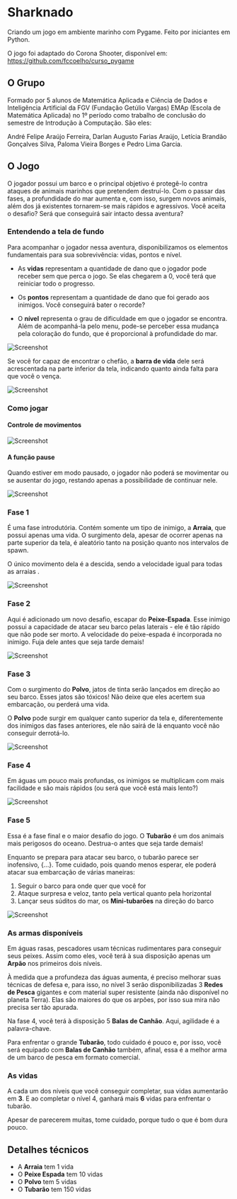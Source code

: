 # Sharknado
Criando um jogo em ambiente marinho com Pygame. Feito por iniciantes em Python.
 
O jogo foi adaptado do Corona Shooter, disponível em: https://github.com/fccoelho/curso_pygame
 
 
## O Grupo
Formado por 5 alunos de Matemática Aplicada e Ciência de Dados e Inteligência Artificial da FGV (Fundação Getúlio Vargas) EMAp (Escola de Matemática Aplicada) no 1º período como trabalho de conclusão do semestre de Introdução à Computação. São eles:
 
André Felipe Araújo Ferreira, Darlan Augusto Farias Araújo, Letícia Brandão Gonçalves Silva, Paloma Vieira Borges e Pedro Lima Garcia.
 
 
## O Jogo
 
O jogador possui um barco e o principal objetivo é protegê-lo contra ataques de animais marinhos que pretendem destruí-lo. Com o passar das fases, a profundidade do mar aumenta e, com isso, surgem novos animais, além dos já existentes tornarem-se mais rápidos e agressivos. Você aceita o desafio? Será que conseguirá sair intacto dessa aventura?
 
### Entendendo a tela de fundo
 
Para acompanhar o jogador nessa aventura, disponibilizamos os elementos fundamentais para sua sobrevivência: vidas, pontos e nível.
 
* As **vidas** representam a quantidade de dano que o jogador pode receber sem que perca o jogo. Se elas chegarem a 0, você terá que reiniciar todo o progresso.
 
* Os **pontos** representam a quantidade de dano que foi gerado aos inimigos. Você conseguirá bater o recorde?
 
* O **nível** representa o grau de dificuldade em que o jogador se encontra. Além de acompanhá-la pelo menu, pode-se perceber essa mudança pela coloração do fundo, que é proporcional à profundidade do mar.
 
![Screenshot](https://github.com/leticia-brand/curso_pygame/blob/main/sharknado/imagens/vpn.png)
 
Se você for capaz de encontrar o chefão, a **barra de vida** dele será acrescentada na parte inferior da tela, indicando quanto ainda falta para que você o vença.
 
![Screenshot](https://github.com/leticia-brand/curso_pygame/blob/main/sharknado/imagens/barra_vida.png)
 
### Como jogar
#### Controle de movimentos

![Screenshot](https://github.com/leticia-brand/curso_pygame/blob/main/sharknado/imagens/menu.png)
 
#### A função pause
 
Quando estiver em modo pausado, o jogador não poderá se movimentar ou se ausentar do jogo, restando apenas a possibilidade de continuar nele.
 
![Screenshot](https://github.com/leticia-brand/curso_pygame/blob/main/sharknado/imagens/pause.png)

### Fase 1
 
É uma fase introdutória. Contém somente um tipo de inimigo, a **Arraia**, que possui apenas uma vida. O surgimento dela, apesar de ocorrer apenas na parte superior da tela, é aleatório tanto na posição quanto nos intervalos de spawn.
 
O único movimento dela é a descida, sendo a velocidade igual para todas as arraias .
 
![Screenshot](https://github.com/leticia-brand/curso_pygame/blob/main/sharknado/imagens/fase1.png)
 
### Fase 2
 
Aqui é adicionado um novo desafio, escapar do **Peixe-Espada**. Esse inimigo possui a capacidade de atacar seu barco pelas laterais - ele é tão rápido que não pode ser morto. A velocidade do peixe-espada é incorporada no inimigo. Fuja dele antes que seja tarde demais!
 
 ![Screenshot](https://github.com/leticia-brand/curso_pygame/blob/main/sharknado/imagens/fase2.png)

### Fase 3
 
Com o surgimento do **Polvo**, jatos de tinta serão lançados em direção ao seu barco. Esses jatos são tóxicos! Não deixe que eles acertem sua embarcação, ou perderá uma vida.
 
O **Polvo** pode surgir em qualquer canto superior da tela e, diferentemente dos inimigos das fases anteriores, ele não sairá de lá enquanto você não conseguir derrotá-lo.
 
![Screenshot](https://github.com/leticia-brand/curso_pygame/blob/main/sharknado/imagens/fase3.png)

### Fase 4
 
Em águas um pouco mais profundas, os inimigos se multiplicam com mais facilidade e são mais rápidos (ou será que você está mais lento?)
 
![Screenshot](https://github.com/leticia-brand/curso_pygame/blob/main/sharknado/imagens/fase4.png)

### Fase 5
 
Essa é a fase final e o maior desafio do jogo. O **Tubarão** é um dos animais mais perigosos do oceano. Destrua-o antes que seja tarde demais!
 
Enquanto se prepara para atacar seu barco, o tubarão parece ser inofensivo, {...}. Tome cuidado, pois quando menos esperar, ele poderá atacar sua embarcação de várias maneiras:
 
1. Seguir o barco para onde quer que você for
2. Ataque surpresa e veloz, tanto pela vertical quanto pela horizontal
3. Lançar seus súditos do mar, os **Mini-tubarões** na direção do barco
 
![Screenshot](https://github.com/leticia-brand/curso_pygame/blob/main/sharknado/imagens/fase5.png)

### As armas disponíveis
Em águas rasas, pescadores usam técnicas rudimentares para conseguir seus peixes. Assim como eles, você terá à sua disposição apenas um **Arpão** nos primeiros dois níveis.
 
À medida que a profundeza das águas aumenta, é preciso melhorar suas técnicas de defesa e, para isso, no nível 3 serão disponibilizadas 3 **Redes de Pesca** gigantes e com material super resistente (ainda não disponível no planeta Terra). Elas são maiores do que os arpões, por isso sua mira não precisa ser tão apurada.

Na fase 4, você terá à disposição 5 **Balas de Canhão**. Aqui, agilidade é a palavra-chave.
 
Para enfrentar o grande **Tubarão**, todo cuidado é pouco e, por isso, você será equipado com **Balas de Canhão** também, afinal, essa é a melhor arma de um barco de pesca em formato comercial.

### As vidas
A cada um dos níveis que você conseguir completar, sua vidas aumentarão em **3**. E ao completar o nível 4, ganhará mais **6** vidas para enfrentar o tubarão. 

Apesar de parecerem muitas, tome cuidado, porque tudo o que é bom dura pouco. 

## Detalhes técnicos
* A **Arraia** tem 1 vida
* O **Peixe Espada** tem 10 vidas
* O **Polvo** tem 5 vidas
* O **Tubarão** tem 150 vidas